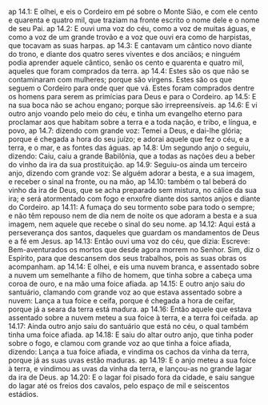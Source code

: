 ap 14.1: E olhei, e eis o Cordeiro em pé sobre o Monte Sião, e com ele cento e quarenta e quatro mil, que traziam na fronte escrito o nome dele e o nome de seu Pai.
ap 14.2: E ouvi uma voz do céu, como a voz de muitas águas, e como a voz de um grande trovão e a voz que ouvi era como de harpistas, que tocavam as suas harpas.
ap 14.3: E cantavam um cântico novo diante do trono, e diante dos quatro seres viventes e dos anciãos; e ninguém podia aprender aquele cântico, senão os cento e quarenta e quatro mil, aqueles que foram comprados da terra.
ap 14.4: Estes são os que não se contaminaram com mulheres; porque são virgens. Estes são os que seguem o Cordeiro para onde quer que vá. Estes foram comprados dentre os homens para serem as primícias para Deus e para o Cordeiro.
ap 14.5: E na sua boca não se achou engano; porque são irrepreensíveis.
ap 14.6: E vi outro anjo voando pelo meio do céu, e tinha um evangelho eterno para proclamar aos que habitam sobre a terra e a toda nação, e tribo, e língua, e povo,
ap 14.7: dizendo com grande voz: Temei a Deus, e dai-lhe glória; porque é chegada a hora do seu juízo; e adorai aquele que fez o céu, e a terra, e o mar, e as fontes das águas.
ap 14.8: Um segundo anjo o seguiu, dizendo: Caiu, caiu a grande Babilônia, que a todas as nações deu a beber do vinho da ira da sua prostituição.
ap 14.9: Seguiu-os ainda um terceiro anjo, dizendo com grande voz: Se alguém adorar a besta, e a sua imagem, e receber o sinal na fronte, ou na mão,
ap 14.10: também o tal beberá do vinho da ira de Deus, que se acha preparado sem mistura, no cálice da sua ira; e será atormentado com fogo e enxofre diante dos santos anjos e diante do Cordeiro.
ap 14.11: A fumaça do seu tormento sobe para todo o sempre; e não têm repouso nem de dia nem de noite os que adoram a besta e a sua imagem, nem aquele que recebe o sinal do seu nome.
ap 14.12: Aqui está a perseverança dos santos, daqueles que guardam os mandamentos de Deus e a fé em Jesus.
ap 14.13: Então ouvi uma voz do céu, que dizia: Escreve: Bem-aventurados os mortos que desde agora morrem no Senhor. Sim, diz o Espírito, para que descansem dos seus trabalhos, pois as suas obras os acompanham.
ap 14.14: E olhei, e eis uma nuvem branca, e assentado sobre a nuvem um semelhante a filho de homem, que tinha sobre a cabeça uma coroa de ouro, e na mão uma foice afiada.
ap 14.15: E outro anjo saiu do santuário, clamando com grande voz ao que estava assentado sobre a nuvem: Lança a tua foice e ceifa, porque é chegada a hora de ceifar, porque já a seara da terra está madura.
ap 14.16: Então aquele que estava assentado sobre a nuvem meteu a sua foice à terra, e a terra foi ceifada.
ap 14.17: Ainda outro anjo saiu do santuário que está no céu, o qual também tinha uma foice afiada.
ap 14.18: E saiu do altar outro anjo, que tinha poder sobre o fogo, e clamou com grande voz ao que tinha a foice afiada, dizendo: Lança a tua foice afiada, e vindima os cachos da vinha da terra, porque já as suas uvas estão maduras.
ap 14.19: E o anjo meteu a sua foice à terra, e vindimou as uvas da vinha da terra, e lançou-as no grande lagar da ira de Deus.
ap 14.20: E o lagar foi pisado fora da cidade, e saiu sangue do lagar até os freios dos cavalos, pelo espaço de mil e seiscentos estádios.
